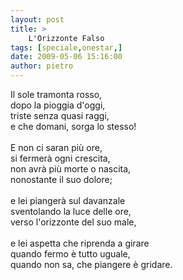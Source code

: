 ```yaml
---
layout: post
title: >
    L'Orizzonte Falso
tags: [speciale,onestar,]
date: 2009-05-06 15:16:00
author: pietro
---
```

Il sole tramonta rosso,<br/>dopo la pioggia d'oggi,<br/>triste senza quasi raggi,<br/>e che domani, sorga lo stesso!<br/><br/>E non ci saran più ore,<br/>si fermerà ogni crescita,<br/>non avrà più morte o nascita,<br/>nonostante il suo dolore;<br/><br/>e lei piangerà sul davanzale<br/>sventolando la luce delle ore,<br/>verso l'orizzonte del suo male,<br/><br/>e lei aspetta che riprenda a girare<br/>quando fermo è tutto uguale,<br/>quando non sa, che piangere è gridare.
